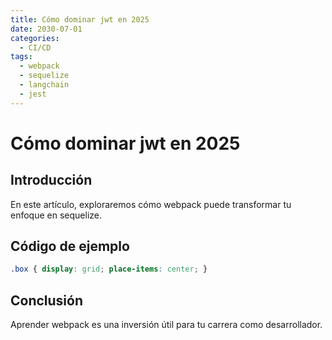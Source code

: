 ```yaml
---
title: Cómo dominar jwt en 2025
date: 2030-07-01
categories:
  - CI/CD
tags:
  - webpack
  - sequelize
  - langchain
  - jest
---
```


# Cómo dominar jwt en 2025

## Introducción

En este artículo, exploraremos cómo webpack puede transformar tu enfoque en sequelize.

## Código de ejemplo

```css
.box { display: grid; place-items: center; }
```

## Conclusión

Aprender webpack es una inversión útil para tu carrera como desarrollador.